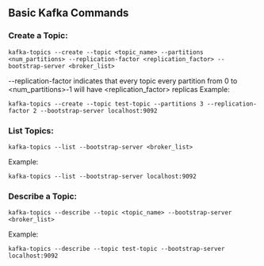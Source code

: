 ## Basic Kafka Commands
### Create a Topic:

```
kafka-topics --create --topic <topic_name> --partitions <num_partitions> --replication-factor <replication_factor> --bootstrap-server <broker_list>
```
--replication-factor indicates that every topic every partition from 0 to <num_partitions>-1 will have <replication_factor> replicas 
Example:
```
kafka-topics --create --topic test-topic --partitions 3 --replication-factor 2 --bootstrap-server localhost:9092
```

### List Topics:
```
kafka-topics --list --bootstrap-server <broker_list>
```
Example:
```
kafka-topics --list --bootstrap-server localhost:9092
```
### Describe a Topic:
```
kafka-topics --describe --topic <topic_name> --bootstrap-server <broker_list>
```
Example:
```
kafka-topics --describe --topic test-topic --bootstrap-server localhost:9092
```